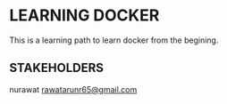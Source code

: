 # LEARNING DOCKER #
This is a learning path to learn docker from the begining.

## STAKEHOLDERS ##
nurawat <rawatarunr65@gmail.com>

